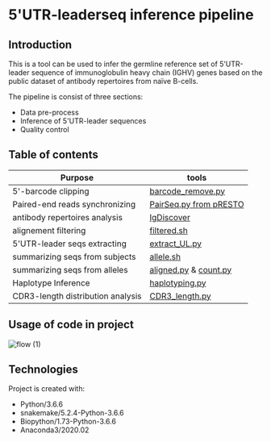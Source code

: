 # 5'UTR-leaderseq inference pipeline
## Introduction
This is a tool can be used to infer the germline reference set of 5’UTR-leader sequence of immunoglobulin heavy chain (IGHV) genes based on the public dataset of antibody repertoires from naïve B-cells.

The pipeline is consist of three sections: 
* Data pre-process
* Inference of 5'UTR-leader sequences
* Quality control

## Table of contents
Purpose | tools
------------ | ------------- 
5'-barcode clipping | [barcode_remove.py](barcode_remove.py)
Paired-end reads synchronizing | [PairSeq.py from pRESTO](https://presto.readthedocs.io/en/stable/tools/PairSeq.html#pairseq)
antibody repertoires analysis| [IgDiscover](http://docs.igdiscover.se/en/stable/index.html)
alignement filtering | [filtered.sh](filtered.sh)
5'UTR-leader seqs extracting | [extract_UL.py](extract_UL.py)
summarizing seqs from subjects | [allele.sh](allele.sh)
summarizing seqs from alleles | [aligned.py](aligned.py) & [count.py](count.py)
Haplotype Inference  | [haplotyping.py](haplotyping.py)
CDR3-length distribution analysis | [CDR3_length.py](CDR3_length.py)

## Usage of code in project
![flow (1)](https://user-images.githubusercontent.com/61463722/97312948-5ebb5c00-1866-11eb-8c5e-ab5fa97846b8.png)

## Technologies
Project is created with:
* Python/3.6.6
* snakemake/5.2.4-Python-3.6.6
* Biopython/1.73-Python-3.6.6
* Anaconda3/2020.02

